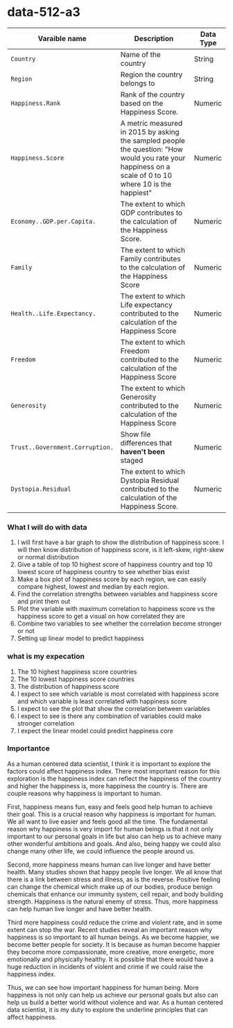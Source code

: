 # data-512-a3




| Varaible name  | Description | Data Type |
| --- | --- | --- |
| `Country` | Name of the country | String |
| `Region` | Region the country belongs to | String |
| `Happiness.Rank` | Rank of the country based on the Happiness Score. | Numeric |
| `Happiness.Score` | A metric measured in 2015 by asking the sampled people the question: "How would you rate your happiness on a scale of 0 to 10 where 10 is the happiest" | Numeric |
| `Economy..GDP.per.Capita.` | The extent to which GDP contributes to the calculation of the Happiness Score. | Numeric |
| `Family` | The extent to which Family contributes to the calculation of the Happiness Score | Numeric |
| `Health..Life.Expectancy.` | The extent to which Life expectancy contributed to the calculation of the Happiness Score | Numeric |
| `Freedom` | The extent to which Freedom contributed to the calculation of the Happiness Score | Numeric |
| `Generosity` |The extent to which Generosity contributed to the calculation of the Happiness Score | Numeric |
| `Trust..Government.Corruption.` | Show file differences that **haven't been** staged | Numeric |
| `Dystopia.Residual` | The extent to which Dystopia Residual contributed to the calculation of the Happiness Score. | Numeric|


### What I will do with data 
1.	I will first have a bar graph to show the distribution of happiness score. I will then know distribution of happiness score, is it left-skew, right-skew or normal distribution
2.	Give a table of top 10 highest score of happiness country and top 10 lowest score of happiness country to see whether bias exist
3.	Make a box plot of happiness score by each region, we can easily compare highest, lowest and median by each region. 
4.	Find the correlation strengths between variables and happiness score and print them out
5.	Plot the variable with maximum correlation to happiness score vs the happiness score to get a visual on how correlated they are
6.	Combine two variables to see whether the correlation become stronger or not
7.	Setting up linear model to predict happiness

### what is my expecation
1.	The 10 highest happiness score countries
2.	The 10 lowest happiness score countries
3.	The distribution of happiness score
4.	I expect to see which variable is most correlated with happiness score and which variable is least correlated with happiness score
5.	I expect to see the plot that show the correlation between variables 
6.	I expect to see is there any combination of variables could make stronger correlation
7.	I expect the linear model could predict happiness core

### Importantce

  As a human centered data scientist, I think it is important to explore the factors could affect happiness index. There most important reason for this exploration is the happiness index can reflect the happiness of the country and higher the happiness is, more happiness the country is. There are couple reasons why happiness is important to human.

  First, happiness means fun, easy and feels good help human to achieve their goal.  This is a crucial reason why happiness is important for human. We all want to live easier and feels good all the time. The fundamental reason why happiness is very import for human beings is that it not only important to our personal goals in life but also can help us to achieve many other wonderful ambitions and goals. And also, being happy we could also change many other life, we could influence the people around us. 

  Second, more happiness means human can live longer and have better health. Many studies shown that happy people live longer. We all know that there is a link between stress and illness, as is the reverse. Positive feeling can change the chemical which make up of our bodies, produce benign chemicals that enhance our immunity system, cell repair, and body building strength. Happiness is the natural enemy of stress. Thus, more happiness can help human live longer and have better health. 

  Third more happiness could reduce the crime and violent rate, and in some extent can stop the war. Recent studies reveal an important reason why happiness is so important to all human beings. As we become happier, we become better people for society. It is because as human become happier they become more compassionate, more creative, more energetic, more emotionally and physically healthy. It is possible that there would have a huge reduction in incidents of violent and crime if we could raise the happiness index.

  Thus, we can see how important happiness for human being. More happiness is not only can help us achieve our personal goals but also can help us build a better world without violence and war. As a human centered data scientist, it is my duty to explore the underline principles that can affect happiness.


